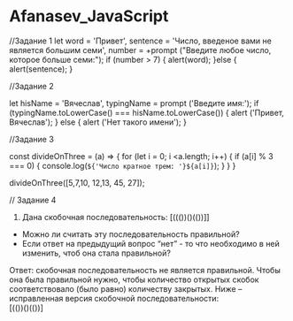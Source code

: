 # Afanasev_JavaScript

//Задание 1
let word = 'Привет',
    sentence = 'Число, введеное вами не является большим семи',
    number = +prompt ("Введите любое число, которое больше семи:");
    if (number > 7) { 
      alert(word);
    }else {
      alert(sentence);
    }

//Задание 2

let hisName = 'Вячеслав',
    typingName = prompt ('Введите имя:');
    if (typingName.toLowerCase() ===  hisName.toLowerCase()) {
      alert ('Привет, Вячеслав');
    } else {
      alert ('Нет такого имени');
    }

//Задание 3

const divideOnThree = (a) => {
  for (let i = 0; i <a.length; i++) {
    if (a[i] % 3 === 0) {
      console.log(`${'Числo кратное трем: '}${a[i]}`);
    }
  }
}

divideOnThree([5,7,10, 12,13, 45, 27]);


// Задание 4

1.	Дана скобочная последовательность: [((())()(())]]
- Можно ли считать эту последовательность правильной?
- Если ответ на предыдущий вопрос “нет” - то что необходимо в ней изменить, чтоб она стала правильной?

Ответ: скобочная последовательность не является правильной. 
Чтобы она была правильной нужно, чтобы количество открытых скобок соответствовало (было равно) количеству закрытых. Ниже – исправленная версия скобочной последовательности:  
[(())()(())]
